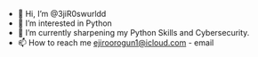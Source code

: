 - 👋 Hi, I’m @3jiR0swurldd
- 👀 I’m interested in Python
- 🌱 I’m currently sharpening my Python Skills and Cybersecurity.
- 📫 How to reach me ejiroorogun1@icloud.com - email 

<!---
3jiR0swurldd/3jiR0swurldd is a ✨ special ✨ repository because its `README.md` (this file) appears on your GitHub profile.
You can click the Preview link to take a look at your changes.
--->
